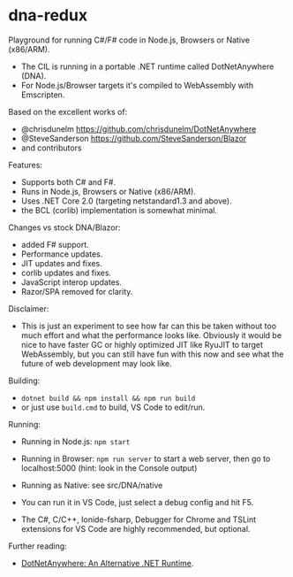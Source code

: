 # dna-redux

Playground for running C#/F# code in Node.js, Browsers or Native (x86/ARM).

- The CIL is running in a portable .NET runtime called DotNetAnywhere (DNA).
- For Node.js/Browser targets it's compiled to WebAssembly with Emscripten.

Based on the excellent works of:
- @chrisdunelm https://github.com/chrisdunelm/DotNetAnywhere
- @SteveSanderson https://github.com/SteveSanderson/Blazor
- and contributors

Features:
- Supports both C# and F#.
- Runs in Node.js, Browsers or Native (x86/ARM).
- Uses .NET Core 2.0 (targeting netstandard1.3 and above).
- the BCL (corlib) implementation is somewhat minimal.

Changes vs stock DNA/Blazor:
- added F# support.
- Performance updates.
- JIT updates and fixes.
- corlib updates and fixes.
- JavaScript interop updates.
- Razor/SPA removed for clarity.

Disclaimer:
- This is just an experiment to see how far can this be taken without too much effort and what the performance looks like. Obviously it would be nice to have faster GC or highly optimized JIT like RyuJIT to target WebAssembly, but you can still have fun with this now and see what the future of web development may look like.

Building:
- `dotnet build && npm install && npm run build`
- or just use `build.cmd` to build, VS Code to edit/run.

Running:
- Running in Node.js: `npm start`
- Running in Browser: `npm run server` to start a web server, then go to localhost:5000 (hint: look in the Console output)
- Running as Native: see src/DNA/native

- You can run it in VS Code, just select a debug config and hit F5.
- The C#, C/C++, Ionide-fsharp, Debugger for Chrome and TSLint extensions for VS Code are highly recommended, but optional.

Further reading:
- [DotNetAnywhere: An Alternative .NET Runtime](http://mattwarren.org/2017/10/19/DotNetAnywhere-an-Alternative-.NET-Runtime/).

